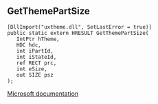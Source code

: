 ## GetThemePartSize

```
[DllImport("uxtheme.dll", SetLastError = true)]
public static extern HRESULT GetThemePartSize(
   IntPtr hTheme,
   HDC hdc,
   int iPartId,
   int iStateId,
   ref RECT prc,
   int eSize,
   out SIZE psz
);
```

[Microsoft documentation](https://docs.microsoft.com/en-us/windows/win32/api/uxtheme/nf-uxtheme-getthemepartsize)
